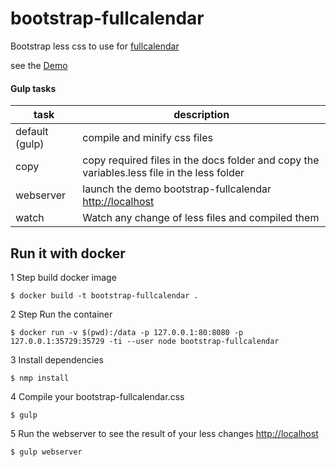 # bootstrap-fullcalendar
Bootstrap less css to use for [fullcalendar](https://fullcalendar.io)

see the [Demo](https://jvancoillie.github.io/bootstrap-fullcalendar/)

#### Gulp tasks

task | description
------------ | -------------
default (gulp) | compile and minify css files
copy | copy required files in the docs folder and copy the variables.less file in the less folder
webserver | launch the demo bootstrap-fullcalendar [http://localhost](http://localhost)
watch | Watch any change of less files and compiled them


## Run it with docker

1 Step build docker image
```
$ docker build -t bootstrap-fullcalendar .
```

2 Step Run the container 
```
$ docker run -v $(pwd):/data -p 127.0.0.1:80:8080 -p 127.0.0.1:35729:35729 -ti --user node bootstrap-fullcalendar
```

3 Install dependencies  
```
$ nmp install
```

4 Compile your bootstrap-fullcalendar.css
```
$ gulp
```

5 Run the webserver to see the result of your less changes [http://localhost](http://localhost)
```
$ gulp webserver
```


